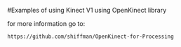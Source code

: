 #Examples of using Kinect V1 using OpenKinect library

for more information go to:

    https://github.com/shiffman/OpenKinect-for-Processing
